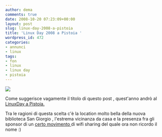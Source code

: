 ```yaml
---
author: dema
comments: true
date: 2008-10-20 07:23:09+00:00
layout: post
slug: linux-day-2008-a-pistoia
title: 'Linux Day 2008 a Pistoia '
wordpress_id: 472
categories:
- annunci
- linux
tags:
- fon
- linux
- linux day
- pistoia
---
```


[![](http://dema.tv/wp-content/uploads/2008/10/linuxday20081.jpg)](http://dema.tv/wp-content/uploads/2008/10/linuxday20081.jpg)

Come suggerisce vagamente il titolo di questo post , quest'anno andrò al [LinuxDay a Pistoia.](http://www.ptlug.org/wiki/LinuxDay2008)

Tra le ragioni di questa scelta c'è la location molto bella della nuova biblioteca San Giorgio , l'estrema vicinanza da casa e la presenza fra gli sponsor di un [certo movimento ](http://blog.fon.com/it/)di wifi sharing del quale ora non ricordo il nome :)
